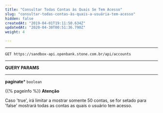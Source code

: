 ```yaml
---
title: "Consultar Todas Contas às Quais Se Tem Acesso"
slug: "consultar-todas-contas-às-quais-a-usuária-tem-acesso"
hidden: false
createdAt: "2019-04-01T19:11:50.634Z"
updatedAt: "2020-04-30T00:51:36.790Z"
weight: 4

---
```


---

```http 
GET https://sandbox-api.openbank.stone.com.br/api/accounts
```
---

**QUERY PARAMS**

---

**paginate***  `boolean`

{{% pageinfo %}}
**Atenção**

Caso 'true', irá limitar a mostrar somente 50 contas, se for setado para 'false' mostrará todas as contas as quais o usuário tem acesso.
 
